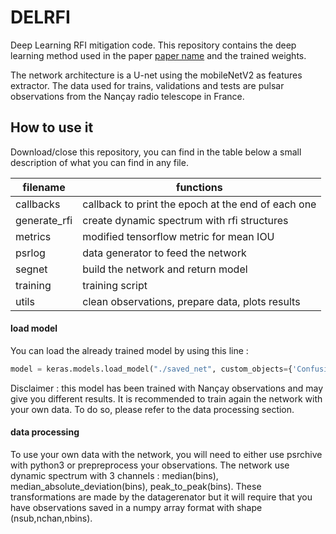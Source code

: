 # DELRFI
Deep Learning RFI mitigation code.
This repository contains the deep learning method used in the paper [paper name](paperlink) and the trained weights.

The network architecture is a U-net using the mobileNetV2 as features extractor. The data used for trains, validations and tests are pulsar observations from the Nançay radio telescope in France.

## How to use it

Download/close this repository, you can find in the table below a small description of what you can find in any file.

| filename | functions |
|----------|-----------|
|callbacks | callback to print the epoch at the end of each one |
|generate_rfi | create dynamic spectrum with rfi structures |
| metrics | modified tensorflow metric for mean IOU|
| psrlog | data generator to feed the network|
| segnet | build the network and return model |
|training | training script |
| utils | clean observations, prepare data, plots results |


#### load model

You can load the already trained model by using this line :
```python
model = keras.models.load_model("./saved_net", custom_objects={'ConfusionMatrixMetric':ConfusionMatrixMetric(2)})
```
Disclaimer : this model has been trained with Nançay observations and may give you different results. It is recommended to train again the network with your own data. To do so, please refer to the data processing section.

#### data processing

To use your own data with the network, you will need to either use psrchive with python3 or prepreprocess your observations. The network use dynamic spectrum with 3 channels : median(bins), median_absolute_deviation(bins), peak_to_peak(bins). These transformations are made by the datagerenator but it will require that you have observations saved in a numpy array format with shape (nsub,nchan,nbins). 

